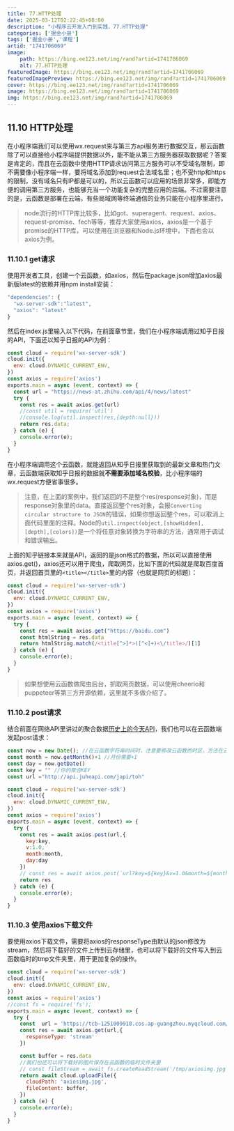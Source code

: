 ```yaml
---
title: 77.HTTP处理
date: 2025-03-12T02:22:45+08:00
description: "小程序云开发入门到实践，77.HTTP处理"
categories: ['掘金小册']
tags: ['掘金小册','课程']
artid: "1741706069"
image:
    path: https://bing.ee123.net/img/rand?artid=1741706069
    alt: 77.HTTP处理
featuredImage: https://bing.ee123.net/img/rand?artid=1741706069
featuredImagePreview: https://bing.ee123.net/img/rand?artid=1741706069
cover: https://bing.ee123.net/img/rand?artid=1741706069
image: https://bing.ee123.net/img/rand?artid=1741706069
img: https://bing.ee123.net/img/rand?artid=1741706069
---
```


## 11.10 HTTP处理
在小程序端我们可以使用wx.request来与第三方api服务进行数据交互，那云函数除了可以直接给小程序端提供数据以外，能不能从第三方服务器获取数据呢？答案是肯定的，而且在云函数中使用HTTP请求访问第三方服务可以不受域名限制，即不需要像小程序端一样，要将域名添加到request合法域名里；也不受http和https的限制，没有域名只有IP都是可以的，所以云函数可以应用的场景非常多，即能方便的调用第三方服务，也能够充当一个功能复杂的完整应用的后端。不过需要注意的是，云函数是部署在云端，有些局域网等终端通信的业务只能在小程序里进行。

>node流行的HTTP库比较多，比如got、superagent、request、axios、request-promise、fech等等，推荐大家使用axios，axios是一个基于promise的HTTP库，可以使用在浏览器和Node.js环境中，下面也会以axios为例。

### 11.10.1 get请求
使用开发者工具，创建一个云函数，如axios，然后在package.json增加axios最新版latest的依赖并用npm install安装：
```javascript
"dependencies": {
  "wx-server-sdk":"latest",
  "axios": "latest"
}
```
然后在index.js里输入以下代码，在前面章节里，我们在小程序端调用过知乎日报的API，下面还以知乎日报的API为例：
```javascript
const cloud = require('wx-server-sdk')
cloud.init({
  env: cloud.DYNAMIC_CURRENT_ENV,
})
const axios = require('axios')
exports.main = async (event, context) => {
  const url = "https://news-at.zhihu.com/api/4/news/latest"
  try {
    const res = await axios.get(url)
    //const util = require('util')
    //console.log(util.inspect(res,{depth:null}))
    return res.data; 
  } catch (e) {
    console.error(e);
  }
}
```
在小程序端调用这个云函数，就能返回从知乎日报里获取到的最新文章和热门文章，云函数端获取知乎日报的数据就**不需要添加域名校验**，比小程序端的wx.request方便省事很多。
>注意，在上面的案例中，我们返回的不是整个res(response对象)，而是response对象里的data。直接返回整个res对象，会报`Converting circular structure to JSON`的错误，如果你想返回整个res，可以取消上面代码里面的注释。Node的`util.inspect(object,[showHidden],[depth],[colors])`是一个将任意对象转换为字符串的方法，通常用于调试和错误输出。

上面的知乎链接本来就是API，返回的是json格式的数据，所以可以直接使用axios.get()，axios还可以用于爬虫，爬取网页，比如下面的代码就是爬取百度首页，并返回首页里的`<title></title>`里的内容（也就是网页的标题）：
```javascript
const cloud = require('wx-server-sdk')
cloud.init({
  env: cloud.DYNAMIC_CURRENT_ENV,
})
const axios = require('axios')
exports.main = async (event, context) => {
  try {
    const res = await axios.get("https://baidu.com")
    const htmlString = res.data
    return htmlString.match(/<title[^>]*>([^<]+)<\/title>/)[1]  
  } catch (e) {
    console.error(e);
  }
}
```
>如果想使用云函数做爬虫后台，抓取网页数据，可以使用cheerio和puppeteer等第三方开源依赖，这里就不多做介绍了。

### 11.10.2 post请求
结合前面在网络API里讲过的聚合数据[历史上的今天API](https://www.juhe.cn/docs/api/id/63)，我们也可以在云函数端发起post请求：
```javascript
const now = new Date(); //在云函数字符串时间时，注意要修改云函数的时区，方法在云函数实用工具库里有详细介绍
const month = now.getMonth()+1 //月份需要+1
const day = now.getDate()
const key = "" //你的聚合KEY
const url ="http://api.juheapi.com/japi/toh"

const cloud = require('wx-server-sdk')
cloud.init({
  env: cloud.DYNAMIC_CURRENT_ENV,
})
const axios = require('axios')
exports.main = async (event, context) => {
  try {
    const res = await axios.post(url,{
      key:key,
      v:1.0,
      month:month,
      day:day
    })
    // const res = await axios.post(`url?key=${key}&v=1.0&month=${month}&day=${day}`)
    return res
  } catch (e) {
    console.error(e);
  }
}
```

### 11.10.3 使用axios下载文件
要使用axios下载文件，需要将axios的responseType由默认的json修改为stream，然后将下载好的文件上传到云存储里，也可以将下载好的文件写入到云函数临时的tmp文件夹里，用于更加复杂的操作。
```javascript
const cloud = require('wx-server-sdk')
cloud.init({
  env: cloud.DYNAMIC_CURRENT_ENV,
})
const axios = require('axios')
//const fs = require('fs');
exports.main = async (event, context) => {
  try {
    const  url = 'https://tcb-1251009918.cos.ap-guangzhou.myqcloud.com/weapp.jpg';
    const res = await axios.get(url,{
      responseType: 'stream'
    })

    const buffer = res.data
    //我们也还可以将下载好的图片保存在云函数的临时文件夹里
    // const fileStream = await fs.createReadStream('/tmp/axiosimg.jpg')
    return await cloud.uploadFile({
      cloudPath: 'axiosimg.jpg',
      fileContent: buffer, 
    })
  } catch (e) {
    console.error(e);
  }
}
```